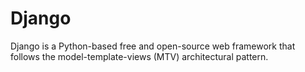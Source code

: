 # Django

Django is a Python-based free and open-source web framework that follows the model-template-views (MTV) architectural pattern.